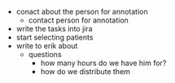 - conact about the person for annotation
  - contact person for annotation
- write the tasks into jira
- start selecting patients
- write to erik about
  - questions
    - how many hours do we have him for?
    - how do we distribute them
